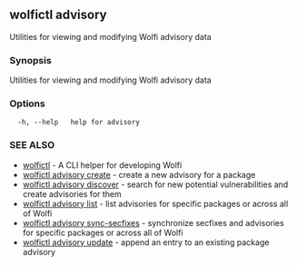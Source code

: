 ## wolfictl advisory

Utilities for viewing and modifying Wolfi advisory data

### Synopsis

Utilities for viewing and modifying Wolfi advisory data

### Options

```
  -h, --help   help for advisory
```

### SEE ALSO

* [wolfictl](wolfictl.md)	 - A CLI helper for developing Wolfi
* [wolfictl advisory create](wolfictl_advisory_create.md)	 - create a new advisory for a package
* [wolfictl advisory discover](wolfictl_advisory_discover.md)	 - search for new potential vulnerabilities and create advisories for them
* [wolfictl advisory list](wolfictl_advisory_list.md)	 - list advisories for specific packages or across all of Wolfi
* [wolfictl advisory sync-secfixes](wolfictl_advisory_sync-secfixes.md)	 - synchronize secfixes and advisories for specific packages or across all of Wolfi
* [wolfictl advisory update](wolfictl_advisory_update.md)	 - append an entry to an existing package advisory


